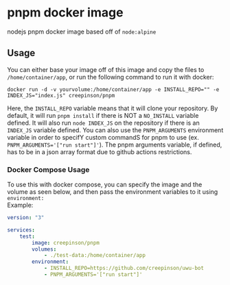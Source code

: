 # pnpm docker image

nodejs pnpm docker image based off of `node:alpine`

## Usage

You can either base your image off of this image
and copy the files to `/home/container/app`, or run the following command to run it with docker:

`docker run -d -v yourvolume:/home/container/app -e INSTALL_REPO="" -e INDEX_JS="index.js" creepinson/pnpm`

Here, the `INSTALL_REPO` variable means that it will clone your repository. By default, it will run `pnpm install` if there is NOT a `NO_INSTALL` variable defined. It will also run `node INDEX_JS` on the repository if there is an `INDEX_JS` variable defined. You can also use the `PNPM_ARGUMENTS` environment variable in order to specifY custom commandS for pnpm to use (ex. `PNPM_ARGUMENTS='["run start"]'`). The pnpm arguments variable, if defined, has to be in a json array format due to github actions restrictions.

### Docker Compose Usage

To use this with docker compose, you can specify the image and the volume as seen below, and then pass the environment variables to it using `environment: `  
Example:
```yaml
version: "3"

services:
    test:
        image: creepinson/pnpm
        volumes:
            - ./test-data:/home/container/app
        environment:
            - INSTALL_REPO=https://github.com/creepinson/uwu-bot
            - PNPM_ARGUMENTS='["run start"]'
```
